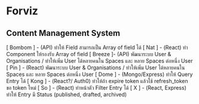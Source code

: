 # Forviz
## Content Management System
[ Bombom ] - (API) ทำให้ Field สามารถเป็น Array of field ได้
[ Nat ] - (React) ทำ Component ให้รองรับ Array of field
[ Breeze ]- (API) พัฒนาระบบ User & Organisations / ทำให้เพิ่ม User ได้หลายคนใน Spaces และ หลาย Spaces ต่อหนึ่ง User
[ Pin ] - (React) พัฒนาระบบ User & Organisations / ทำให้เพิ่ม User ได้หลายคนใน Spaces และ หลาย Spaces ต่อหนึ่ง User
[ Dome ] - (Mongo/Express) ทำให้  Query Entry ได้
[ Kong ] - (React?/ Auth0) ทำให้ถ้า expire token แล้วใช้ refresh_token ขอ token ใหม่
[ So ] - (React) ทำหน้าตัว Filter Entry ได้
[ X ] - (React, Express) ทำให้ Entry มี Status (published, drafted, archived)
